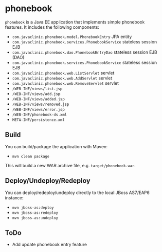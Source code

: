 phonebook
=========
`phonebook` is a Java EE application that implements simple phonebook features. It includes the following components:
- `com.javaclinic.phonebook.model.PhonebookEntry` JPA entity
- `com.javaclinic.phonebook.services.PhonebookService` stateless session EJB
- `com.javaclinic.phonebook.dao.PhonebookEntryDao` stateless session EJB (DAO)
- `com.javaclinic.phonebook.services.PhonebookService` stateless session EJB
- `com.javaclinic.phonebook.web.ListServlet` servlet
- `com.javaclinic.phonebook.web.AddServlet` servlet
- `com.javaclinic.phonebook.web.RemoveServlet` servlet
- `/WEB-INF/views/list.jsp`
- `/WEB-INF/views/add.jsp`
- `/WEB-INF/views/added.jsp`
- `/WEB-INF/views/removed.jsp`
- `/WEB-INF/views/error.jsp`
- `/WEB-INF/phonebook-ds.xml`
- `META-INF/persistence.xml`


Build
-----
You can build/package the application with Maven:
- `mvn clean package`

This will build a new WAR archive file, e.g. `target/phonebook.war`.


Deploy/Undeploy/Redeploy
-----------------------
You can deploy/redeploy/undeploy directly to the local JBoss AS7/EAP6 instance:
- `mvn jboss-as:deploy`
- `mvn jboss-as:redeploy`
- `mvn jboss-as:undeploy`

ToDo
----
- Add update phonebook entry feature
